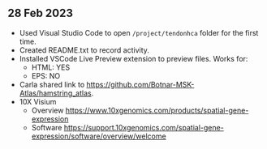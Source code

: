 ## 28 Feb 2023

* Used Visual Studio Code to open `/project/tendonhca` folder for the first time.
* Created README.txt to record activity.
* Installed VSCode Live Preview extension to preview files. Works for:
  * HTML: YES
  * EPS: NO
* Carla shared link to <https://github.com/Botnar-MSK-Atlas/hamstring_atlas>.
* 10X Visium
  * Overview <https://www.10xgenomics.com/products/spatial-gene-expression>
  * Software <https://support.10xgenomics.com/spatial-gene-expression/software/overview/welcome>
